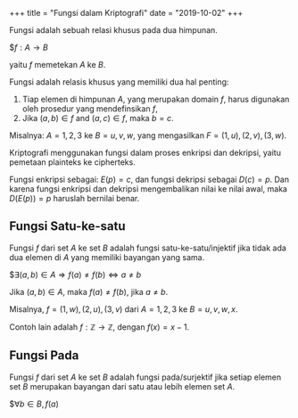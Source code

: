 +++
title     = "Fungsi dalam Kriptografi"
date      = "2019-10-02"
+++

Fungsi adalah sebuah relasi khusus pada dua himpunan.

$$f: A \to B$

yaitu $f$ memetekan $A$ ke $B$.

Fungsi adalah relasis khusus yang memiliki dua hal penting:

1. Tiap elemen di himpunan $A$, yang merupakan domain $f$, harus digunakan oleh prosedur yang mendefinsikan $f$,
2. Jika $(a, b) \in f$ and $(a, c) \in f$, maka $b = c$.

Misalnya: $A = {1, 2, 3}$ ke $B = {u, v, w}$, yang mengasilkan $F = {(1, u), (2, v), (3, w)}$.

Kriptografi menggunakan fungsi dalam proses enkripsi dan dekripsi, yaitu pemetaan plainteks ke cipherteks.

Fungsi enkripsi sebagai: $E(p) = c$, dan fungsi dekripsi sebagai $D(c) = p$. Dan karena fungsi enkripsi dan dekripsi
mengembalikan nilai ke nilai awal, maka $D(E(p)) = p$ haruslah bernilai benar.

## Fungsi Satu-ke-satu

Fungsi $f$ dari set $A$ ke set $B$ adalah fungsi satu-ke-satu/injektif jika tidak ada dua elemen di $A$ yang memiliki
bayangan yang sama.

$$\exists (a, b) \in A \Rightarrow f(a) \ne f(b) \Leftrightarrow a \ne b$

Jika $(a, b) \in A$, maka $f(a) \ne f(b)$, jika $a \ne b$.

Misalnya, $f = {(1, w), (2, u), (3, v)}$ dari $A = {1, 2, 3}$ ke $B = {u, v, w, x}$.

Contoh lain adalah $f : \mathbb{Z} \to \mathbb{Z}$, dengan $f(x) = x - 1$.

## Fungsi Pada

Fungsi $f$ dari set $A$ ke set $B$ adalah fungsi pada/surjektif jika setiap elemen set $B$ merupakan bayangan dari satu
atau lebih elemen set $A$.

$$\forall b \in B, f(a)$
